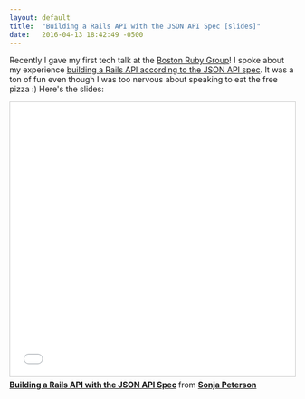 ```yaml
---
layout: default
title:  "Building a Rails API with the JSON API Spec [slides]"
date:   2016-04-13 18:42:49 -0500
---
```


Recently I gave my first tech talk at the [Boston Ruby Group](http://bostonrb.org)! I spoke about my experience [building a Rails API according to the JSON API spec](http://bostonrb.org/presentations/building-a-rails-api-with-the-json-api-spec). It was a ton of fun even though I was too nervous about speaking to eat the free pizza :) Here's the slides:

<iframe src="//www.slideshare.net/slideshow/embed_code/key/oX9DvxoiG8FlDK" width="595" height="485" frameborder="0" marginwidth="0" marginheight="0" scrolling="no" style="border:1px solid #CCC; border-width:1px; margin-bottom:5px; max-width: 100%;" allowfullscreen> </iframe> <div style="margin-bottom:5px"> <strong> <a href="//www.slideshare.net/SonjaPeterson2/building-a-rails-api-with-the-json-api-spec" title="Building a Rails API with the JSON API Spec" target="_blank">Building a Rails API with the JSON API Spec</a> </strong> from <strong><a href="//www.slideshare.net/SonjaPeterson2" target="_blank">Sonja Peterson</a></strong> </div>
